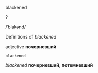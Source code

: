 blackened

?

/ˈblakənd/

Definitions of _blackened_

adjective
**почерневший**

    blackened

_blackened_
**почерневший**, **потемневший**